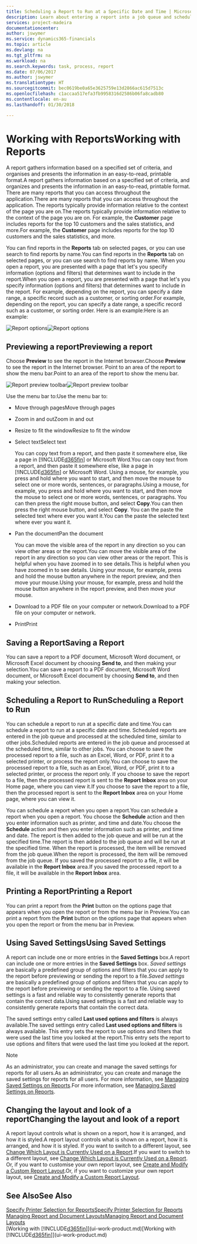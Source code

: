 ```yaml
---
title: Scheduling a Report to Run at a Specific Date and Time | Microsoft Docs
description: Learn about entering a report into a job queue and scheduling it to be processed at a specific date and time.
services: project-madeira
documentationcenter: 
author: jswymer
ms.service: dynamics365-financials
ms.topic: article
ms.devlang: na
ms.tgt_pltfrm: na
ms.workload: na
ms.search.keywords: task, process, report
ms.date: 07/06/2017
ms.author: jswymer
ms.translationtype: HT
ms.sourcegitcommit: bec0619be0a65e3625759e13d2866ac615d7513c
ms.openlocfilehash: c1accaa517efa3fb9958316d2586b06fa8cadb80
ms.contentlocale: en-au
ms.lasthandoff: 01/30/2018

---
```

# <a name="working-with-reports"></a><span data-ttu-id="7b73a-103">Working with Reports</span><span class="sxs-lookup"><span data-stu-id="7b73a-103">Working with Reports</span></span>
<span data-ttu-id="7b73a-104">A report gathers information based on a specified set of criteria, and organises and presents the information in an easy-to-read, printable format.</span><span class="sxs-lookup"><span data-stu-id="7b73a-104">A report gathers information based on a specified set of criteria, and organizes and presents the information in an easy-to-read, printable format.</span></span> <span data-ttu-id="7b73a-105">There are many reports that you can access throughout the application.</span><span class="sxs-lookup"><span data-stu-id="7b73a-105">There are many reports that you can access throughout the application.</span></span> <span data-ttu-id="7b73a-106">The reports typically provide information relative to the context of the page you are on.</span><span class="sxs-lookup"><span data-stu-id="7b73a-106">The reports typically provide information relative to the context of the page you are on.</span></span> <span data-ttu-id="7b73a-107">For example, the **Customer** page includes reports for the top 10 customers and the sales statistics, and more.</span><span class="sxs-lookup"><span data-stu-id="7b73a-107">For example, the **Customer** page includes reports for the top 10 customers and the sales statistics, and more.</span></span>

<span data-ttu-id="7b73a-108">You can find reports in the **Reports** tab on selected pages, or you can use search to find reports by name.</span><span class="sxs-lookup"><span data-stu-id="7b73a-108">You can find reports in the **Reports** tab on selected pages, or you can use search to find reports by name.</span></span> <span data-ttu-id="7b73a-109">When you open a report, you are presented with a page that let's you specify information (options and filters) that determines want to include in the report.</span><span class="sxs-lookup"><span data-stu-id="7b73a-109">When you open a report, you are presented with a page that let's you specify information (options and filters) that determines want to include in the report.</span></span> <span data-ttu-id="7b73a-110">For example, depending on the report, you can specify a date range, a specific record such as a customer, or sorting order.</span><span class="sxs-lookup"><span data-stu-id="7b73a-110">For example, depending on the report, you can specify a date range, a specific record such as a customer, or sorting order.</span></span> <span data-ttu-id="7b73a-111">Here is an example:</span><span class="sxs-lookup"><span data-stu-id="7b73a-111">Here is an example:</span></span>

<span data-ttu-id="7b73a-112">![Report options](media/report_options.png "Report options")</span><span class="sxs-lookup"><span data-stu-id="7b73a-112">![Report options](media/report_options.png "Report options")</span></span>

## <a name="previewing-a-report"></a><span data-ttu-id="7b73a-113">Previewing a report</span><span class="sxs-lookup"><span data-stu-id="7b73a-113">Previewing a report</span></span>
<span data-ttu-id="7b73a-114">Choose **Preview** to see the report in the Internet browser.</span><span class="sxs-lookup"><span data-stu-id="7b73a-114">Choose **Preview** to see the report in the Internet browser.</span></span> <span data-ttu-id="7b73a-115">Point to an area of the report to show the menu bar.</span><span class="sxs-lookup"><span data-stu-id="7b73a-115">Point to an area of the report to show the menu bar.</span></span>  

<span data-ttu-id="7b73a-116">![Report preview toolbar](media/report_viewer.png "Report preview toolbar")</span><span class="sxs-lookup"><span data-stu-id="7b73a-116">![Report preview toolbar](media/report_viewer.png "Report preview toolbar")</span></span>

<span data-ttu-id="7b73a-117">Use the menu bar to:</span><span class="sxs-lookup"><span data-stu-id="7b73a-117">Use the menu bar to:</span></span>

-   <span data-ttu-id="7b73a-118">Move through pages</span><span class="sxs-lookup"><span data-stu-id="7b73a-118">Move through pages</span></span>
-   <span data-ttu-id="7b73a-119">Zoom in and out</span><span class="sxs-lookup"><span data-stu-id="7b73a-119">Zoom in and out</span></span>
-   <span data-ttu-id="7b73a-120">Resize to fit the window</span><span class="sxs-lookup"><span data-stu-id="7b73a-120">Resize to fit the window</span></span>
-   <span data-ttu-id="7b73a-121">Select text</span><span class="sxs-lookup"><span data-stu-id="7b73a-121">Select text</span></span>

    <span data-ttu-id="7b73a-122">You can copy text from a report, and then paste it somewhere else, like a page in [!INCLUDE[d365fin](includes/d365fin_md.md)] or Microsoft Word.</span><span class="sxs-lookup"><span data-stu-id="7b73a-122">You can copy text from a report, and then paste it somewhere else, like a page in [!INCLUDE[d365fin](includes/d365fin_md.md)] or Microsoft Word.</span></span>  <span data-ttu-id="7b73a-123">Using a mouse, for example, you press and hold where you want to start, and then move the mouse to select one or more words, sentences, or paragraphs.</span><span class="sxs-lookup"><span data-stu-id="7b73a-123">Using a mouse, for example, you press and hold where you want to start, and then move the mouse to select one or more words, sentences, or paragraphs.</span></span> <span data-ttu-id="7b73a-124">You can then press the right mouse button, and select **Copy**.</span><span class="sxs-lookup"><span data-stu-id="7b73a-124">You can then press the right mouse button, and select **Copy**.</span></span> <span data-ttu-id="7b73a-125">You can the paste the selected text where ever you want it.</span><span class="sxs-lookup"><span data-stu-id="7b73a-125">You can the paste the selected text where ever you want it.</span></span>
-   <span data-ttu-id="7b73a-126">Pan the document</span><span class="sxs-lookup"><span data-stu-id="7b73a-126">Pan the document</span></span>

    <span data-ttu-id="7b73a-127">You can move the visible area of the report in any direction so you can view other areas or the report.</span><span class="sxs-lookup"><span data-stu-id="7b73a-127">You can move the visible area of the report in any direction so you can view other areas or the report.</span></span> <span data-ttu-id="7b73a-128">This is helpful when you have zoomed in to see details.</span><span class="sxs-lookup"><span data-stu-id="7b73a-128">This is helpful when you have zoomed in to see details.</span></span>  <span data-ttu-id="7b73a-129">Using your mouse, for example, press and hold the mouse button anywhere in the report preview, and then move your mouse.</span><span class="sxs-lookup"><span data-stu-id="7b73a-129">Using your mouse, for example, press and hold the mouse button anywhere in the report preview, and then move your mouse.</span></span>

-   <span data-ttu-id="7b73a-130">Download to a PDF file on your computer or network.</span><span class="sxs-lookup"><span data-stu-id="7b73a-130">Download to a PDF file on your computer or network.</span></span>
-   <span data-ttu-id="7b73a-131">Print</span><span class="sxs-lookup"><span data-stu-id="7b73a-131">Print</span></span>


## <a name="saving-a-report"></a><span data-ttu-id="7b73a-132">Saving a Report</span><span class="sxs-lookup"><span data-stu-id="7b73a-132">Saving a Report</span></span>
<span data-ttu-id="7b73a-133">You can save a report to a PDF document, Microsoft Word document, or Microsoft Excel document by choosing **Send to**, and then making your selection.</span><span class="sxs-lookup"><span data-stu-id="7b73a-133">You can save a report to a PDF document, Microsoft Word document, or Microsoft Excel document by choosing **Send to**, and then making your selection.</span></span>

## <a name="ScheduleReport"></a> <span data-ttu-id="7b73a-134">Scheduling a Report to Run</span><span class="sxs-lookup"><span data-stu-id="7b73a-134">Scheduling a Report to Run</span></span>
<span data-ttu-id="7b73a-135">You can schedule a report to run at a specific date and time.</span><span class="sxs-lookup"><span data-stu-id="7b73a-135">You can schedule a report to run at a specific date and time.</span></span> <span data-ttu-id="7b73a-136">Scheduled reports are entered in the job queue and processed at the scheduled time, similar to other jobs.</span><span class="sxs-lookup"><span data-stu-id="7b73a-136">Scheduled reports are entered in the job queue and processed at the scheduled time, similar to other jobs.</span></span> <span data-ttu-id="7b73a-137">You can choose to save the processed report to a file, such as an Excel, Word, or PDF, print it to a selected printer, or process the report only.</span><span class="sxs-lookup"><span data-stu-id="7b73a-137">You can choose to save the processed report to a file, such as an Excel, Word, or PDF, print it to a selected printer, or process the report only.</span></span> <span data-ttu-id="7b73a-138">If you choose to save the report to a file, then the processed report is sent to the **Report Inbox** area on your Home page, where you can view it.</span><span class="sxs-lookup"><span data-stu-id="7b73a-138">If you choose to save the report to a file, then the processed report is sent to the **Report Inbox** area on your Home page, where you can view it.</span></span>

<span data-ttu-id="7b73a-139">You can schedule a report when you open a report.</span><span class="sxs-lookup"><span data-stu-id="7b73a-139">You can schedule a report when you open a report.</span></span> <span data-ttu-id="7b73a-140">You choose the **Schedule** action and then you enter information such as printer, and time and date.</span><span class="sxs-lookup"><span data-stu-id="7b73a-140">You choose the **Schedule** action and then you enter information such as printer, and time and date.</span></span> <span data-ttu-id="7b73a-141">The report is then added to the job queue and will be run at the specified time.</span><span class="sxs-lookup"><span data-stu-id="7b73a-141">The report is then added to the job queue and will be run at the specified time.</span></span> <span data-ttu-id="7b73a-142">When the report is processed, the item will be removed from the job queue.</span><span class="sxs-lookup"><span data-stu-id="7b73a-142">When the report is processed, the item will be removed from the job queue.</span></span> <span data-ttu-id="7b73a-143">If you saved the processed report to a file, it will be available in the **Report Inbox** area.</span><span class="sxs-lookup"><span data-stu-id="7b73a-143">If you saved the processed report to a file, it will be available in the **Report Inbox** area.</span></span>

## <a name="PrintReport"></a><span data-ttu-id="7b73a-144">Printing a Report</span><span class="sxs-lookup"><span data-stu-id="7b73a-144">Printing a Report</span></span>
<span data-ttu-id="7b73a-145">You can print a report from the **Print** button on the options page that appears when you open the report or from the menu bar in Preview.</span><span class="sxs-lookup"><span data-stu-id="7b73a-145">You can print a report from the **Print** button on the options page that appears when you open the report or from the menu bar in Preview.</span></span>

## <a name="using-saved-settings"></a><span data-ttu-id="7b73a-146">Using Saved Settings</span><span class="sxs-lookup"><span data-stu-id="7b73a-146">Using Saved Settings</span></span>
<span data-ttu-id="7b73a-147">A report can include one or more entries in the **Saved Settings** box.</span><span class="sxs-lookup"><span data-stu-id="7b73a-147">A report can include one or more entries in the **Saved Settings** box.</span></span> <span data-ttu-id="7b73a-148">*Saved settings* are basically a predefined group of options and filters that you can apply to the report before previewing or sending the report to a file.</span><span class="sxs-lookup"><span data-stu-id="7b73a-148">*Saved settings* are basically a predefined group of options and filters that you can apply to the report before previewing or sending the report to a file.</span></span> <span data-ttu-id="7b73a-149">Using saved settings is a fast and reliable way to consistently generate reports that contain the correct data.</span><span class="sxs-lookup"><span data-stu-id="7b73a-149">Using saved settings is a fast and reliable way to consistently generate reports that contain the correct data.</span></span>

<span data-ttu-id="7b73a-150">The saved settings entry called **Last used options and filters** is always available.</span><span class="sxs-lookup"><span data-stu-id="7b73a-150">The saved settings entry called **Last used options and filters** is always available.</span></span> <span data-ttu-id="7b73a-151">This entry sets the report to use options and filters that were used the last time you looked at the report.</span><span class="sxs-lookup"><span data-stu-id="7b73a-151">This entry sets the report to use options and filters that were used the last time you looked at the report.</span></span>

>[!NOTE]
><span data-ttu-id="7b73a-152">As an administrator, you can create and manage the saved settings for reports for all users.</span><span class="sxs-lookup"><span data-stu-id="7b73a-152">As an administrator, you can create and manage the saved settings for reports for all users.</span></span> <span data-ttu-id="7b73a-153">For more information, see [Managing Saved Settings on Reports](reports-saving-reusing-settings.md).</span><span class="sxs-lookup"><span data-stu-id="7b73a-153">For more information, see [Managing Saved Settings on Reports](reports-saving-reusing-settings.md).</span></span>

## <a name="changing-the-layout-and-look-of-a-report"></a><span data-ttu-id="7b73a-154">Changing the layout and look of a report</span><span class="sxs-lookup"><span data-stu-id="7b73a-154">Changing the layout and look of a report</span></span>
<span data-ttu-id="7b73a-155">A report layout controls what is shown on a report, how it is arranged, and how it is styled.</span><span class="sxs-lookup"><span data-stu-id="7b73a-155">A report layout controls what is shown on a report, how it is arranged, and how it is styled.</span></span> <span data-ttu-id="7b73a-156">If you want to switch to a different layout, see [Change Which Layout is Currently Used on a Report](ui-how-change-layout-currently-used-report.md).</span><span class="sxs-lookup"><span data-stu-id="7b73a-156">If you want to switch to a different layout, see [Change Which Layout is Currently Used on a Report](ui-how-change-layout-currently-used-report.md).</span></span> <span data-ttu-id="7b73a-157">Or, if you want to customise your own report layout, see [Create and Modify a Custom Report Layout](ui-how-create-custom-report-layout.md).</span><span class="sxs-lookup"><span data-stu-id="7b73a-157">Or, if you want to customize your own report layout, see [Create and Modify a Custom Report Layout](ui-how-create-custom-report-layout.md).</span></span>

## <a name="see-also"></a><span data-ttu-id="7b73a-158">See Also</span><span class="sxs-lookup"><span data-stu-id="7b73a-158">See Also</span></span>
[<span data-ttu-id="7b73a-159">Specify Printer Selection for Reports</span><span class="sxs-lookup"><span data-stu-id="7b73a-159">Specify Printer Selection for Reports</span></span>](ui-specify-printer-selection-reports.md)  
[<span data-ttu-id="7b73a-160">Managing Report and Document Layouts</span><span class="sxs-lookup"><span data-stu-id="7b73a-160">Managing Report and Document Layouts</span></span>](ui-manage-report-layouts.md)  
<span data-ttu-id="7b73a-161">[Working with [!INCLUDE[d365fin](includes/d365fin_md.md)]](ui-work-product.md)</span><span class="sxs-lookup"><span data-stu-id="7b73a-161">[Working with [!INCLUDE[d365fin](includes/d365fin_md.md)]](ui-work-product.md)</span></span>


